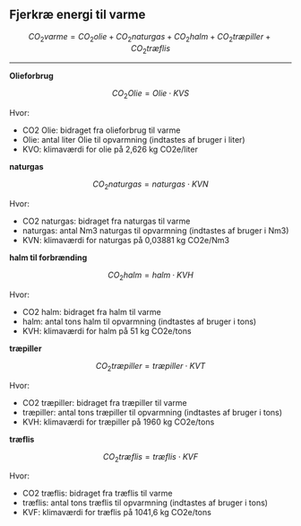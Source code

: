 ## **Fjerkræ energi til varme**


$$ CO_2{varme} = CO_2{olie} + CO_2{naturgas} + CO_2{halm} + CO_2{træpiller}  + CO_2{træflis} $$
__________________________


**Olieforbrug**

$$ CO_2{Olie} = Olie \cdot KVS$$

Hvor: 

* CO2 Olie: bidraget fra olieforbrug til varme 
* Olie: antal liter Olie til opvarmning (indtastes af bruger i liter)
* KVO: klimaværdi for olie på 2,626 kg CO2e/liter 


**naturgas**

$$ CO_2{naturgas} = naturgas \cdot KVN$$

Hvor: 

* CO2 naturgas: bidraget fra naturgas til varme 
* naturgas: antal Nm3 naturgas til opvarmning (indtastes af bruger i Nm3)
* KVN: klimaværdi for naturgas på 0,03881 kg CO2e/Nm3 

**halm til forbrænding**

$$ CO_2{halm} = halm \cdot KVH$$

Hvor: 

* CO2 halm: bidraget fra halm til varme 
* halm: antal tons halm til opvarmning (indtastes af bruger i tons)
* KVH: klimaværdi for halm på 51 kg CO2e/tons 

**træpiller**

$$ CO_2{træpiller} = træpiller \cdot KVT$$

Hvor: 

* CO2 træpiller: bidraget fra træpiller til varme 
* træpiller: antal tons træpiller til opvarmning (indtastes af bruger i tons)
* KVH: klimaværdi for træpiller på 1960 kg CO2e/tons

**træflis**

$$ CO_2{træflis} = træflis \cdot KVF$$

Hvor: 

* CO2 træflis: bidraget fra træflis til varme 
* træflis: antal tons træflis til opvarmning (indtastes af bruger i tons)
* KVF: klimaværdi for træflis på 1041,6 kg CO2e/tons